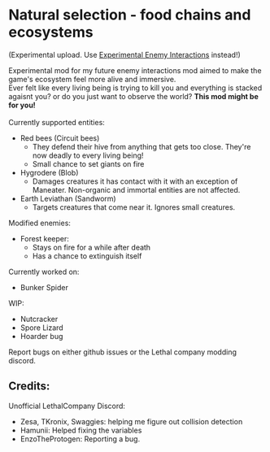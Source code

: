# Natural selection - food chains and ecosystems

(Experimental upload. Use [Experimental Enemy Interactions](https://thunderstore.io/c/lethal-company/p/Fandovec03/ExperimentalEnemyInteractions/) instead!)

Experimental mod for my future enemy interactions mod aimed to make the game's ecosystem feel more alive and immersive.<br>
Ever felt like every living being is trying to kill you and everything is stacked agaisnt you? or do you just want to observe the world? __This mod might be for you!__<br>
<br>
Currently supported entities:<br>
- Red bees (Circuit bees)<br>
	- They defend their hive from anything that gets too close. They're now deadly to every living being!
	- Small chance to set giants on fire
- Hygrodere (Blob)<br>
	- Damages creatures it has contact with it with an exception of Maneater. Non-organic and immortal entities are not affected.
- Earth Leviathan (Sandworm)<br>
	- Targets creatures that come near it. Ignores small creatures.

Modified enemies: <br>
- Forest keeper:
	- Stays on fire for a while after death
	- Has a chance to extinguish itself

Currently worked on: <br>
- Bunker Spider<br>

WIP: <br>
- Nutcracker<br>
- Spore Lizard<br>
- Hoarder bug<br>

Report bugs on either github issues or the Lethal company modding discord.

Credits:
--------------------------------------------------
Unofficial LethalCompany Discord: <br>
- Zesa, TKronix, Swaggies: helping me figure out collision detection <br>
- Hamunii: Helped fixing the variables <br>
- EnzoTheProtogen: Reporting a bug.
